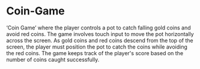 # Coin-Game
‘Coin Game’ where the player controls a pot to catch falling gold coins and avoid red coins. The game involves touch input to move the pot horizontally across the screen. As gold coins and red coins descend from the top of the screen, the player must position the pot to catch the coins while avoiding the red coins. The game keeps track of the player's score based on the number of coins caught successfully.
